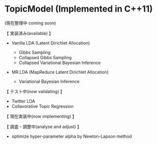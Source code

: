 TopicModel (Implemented in C++11)
==========
(現在整理中 coming soon)

【 実装済み(available) 】

* Vanilla LDA (Latent Dirichlet Allocation)
  * Gibbs Sampling
  * Collapsed Gibbs Sampling
  * Collapsed Variational Bayesian Inference
 
* MR.LDA (MapReduce Latent Dirichlet Allocation)
  * Variational Bayesian Inference

【 テスト中(now validating) 】
* Twitter LDA
* Collavorative Topic Regression

【 現在実装中(now implementing) 】

【 調査・調整中(analyse and adjust) 】
* optimize hyper-parameter alpha by Newton-Lapson method
